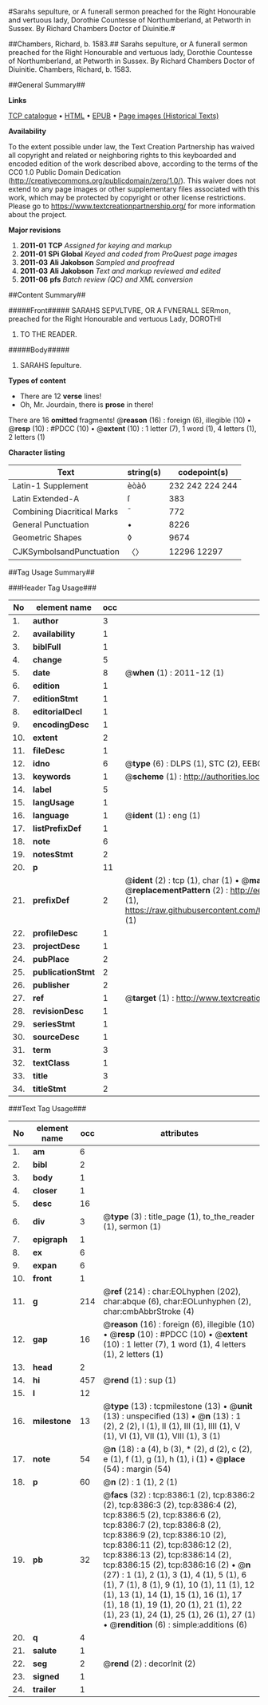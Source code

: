 #Sarahs sepulture, or A funerall sermon preached for the Right Honourable and vertuous lady, Dorothie Countesse of Northumberland, at Petworth in Sussex. By Richard Chambers Doctor of Diuinitie.#

##Chambers, Richard, b. 1583.##
Sarahs sepulture, or A funerall sermon preached for the Right Honourable and vertuous lady, Dorothie Countesse of Northumberland, at Petworth in Sussex. By Richard Chambers Doctor of Diuinitie.
Chambers, Richard, b. 1583.

##General Summary##

**Links**

[TCP catalogue](http://www.ota.ox.ac.uk/tcp/)  • 
[HTML](http://tei.it.ox.ac.uk/tcp/Texts-HTML/free/A18/A18385.html)  • 
[EPUB](http://tei.it.ox.ac.uk/tcp/Texts-EPUB/free/A18/A18385.epub) • 
[Page images (Historical Texts)](https://historicaltexts.jisc.ac.uk/eebo-99843640e)

**Availability**

To the extent possible under law, the Text Creation Partnership has waived all copyright and related or neighboring rights to this keyboarded and encoded edition of the work described above, according to the terms of the CC0 1.0 Public Domain Dedication (http://creativecommons.org/publicdomain/zero/1.0/). This waiver does not extend to any page images or other supplementary files associated with this work, which may be protected by copyright or other license restrictions. Please go to https://www.textcreationpartnership.org/ for more information about the project.

**Major revisions**

1. __2011-01__ __TCP__ *Assigned for keying and markup*
1. __2011-01__ __SPi Global__ *Keyed and coded from ProQuest page images*
1. __2011-03__ __Ali Jakobson__ *Sampled and proofread*
1. __2011-03__ __Ali Jakobson__ *Text and markup reviewed and edited*
1. __2011-06__ __pfs__ *Batch review (QC) and XML conversion*

##Content Summary##

#####Front#####
SARAHS SEPVLTVRE, OR A FVNERALL SERmon, preached for the Right Honourable and vertuous Lady, DOROTHI
1. TO THE READER.

#####Body#####

1. SARAHS ſepulture.

**Types of content**

  * There are 12 **verse** lines!
  * Oh, Mr. Jourdain, there is **prose** in there!

There are 16 **omitted** fragments! 
 @__reason__ (16) : foreign (6), illegible (10)  •  @__resp__ (10) : #PDCC (10)  •  @__extent__ (10) : 1 letter (7), 1 word (1), 4 letters (1), 2 letters (1)

**Character listing**


|Text|string(s)|codepoint(s)|
|---|---|---|
|Latin-1 Supplement|èòàô|232 242 224 244|
|Latin Extended-A|ſ|383|
|Combining             Diacritical Marks|̄|772|
|General Punctuation|•|8226|
|Geometric Shapes|◊|9674|
|CJKSymbolsandPunctuation|〈〉|12296 12297|

##Tag Usage Summary##

###Header Tag Usage###

|No|element name|occ|attributes|
|---|---|---|---|
|1.|__author__|3||
|2.|__availability__|1||
|3.|__biblFull__|1||
|4.|__change__|5||
|5.|__date__|8| @__when__ (1) : 2011-12 (1)|
|6.|__edition__|1||
|7.|__editionStmt__|1||
|8.|__editorialDecl__|1||
|9.|__encodingDesc__|1||
|10.|__extent__|2||
|11.|__fileDesc__|1||
|12.|__idno__|6| @__type__ (6) : DLPS (1), STC (2), EEBO-CITATION (1), PROQUEST (1), VID (1)|
|13.|__keywords__|1| @__scheme__ (1) : http://authorities.loc.gov/ (1)|
|14.|__label__|5||
|15.|__langUsage__|1||
|16.|__language__|1| @__ident__ (1) : eng (1)|
|17.|__listPrefixDef__|1||
|18.|__note__|6||
|19.|__notesStmt__|2||
|20.|__p__|11||
|21.|__prefixDef__|2| @__ident__ (2) : tcp (1), char (1)  •  @__matchPattern__ (2) : ([0-9\-]+):([0-9IVX]+) (1), (.+) (1)  •  @__replacementPattern__ (2) : http://eebo.chadwyck.com/downloadtiff?vid=$1&page=$2 (1), https://raw.githubusercontent.com/textcreationpartnership/Texts/master/tcpchars.xml#$1 (1)|
|22.|__profileDesc__|1||
|23.|__projectDesc__|1||
|24.|__pubPlace__|2||
|25.|__publicationStmt__|2||
|26.|__publisher__|2||
|27.|__ref__|1| @__target__ (1) : http://www.textcreationpartnership.org/docs/. (1)|
|28.|__revisionDesc__|1||
|29.|__seriesStmt__|1||
|30.|__sourceDesc__|1||
|31.|__term__|3||
|32.|__textClass__|1||
|33.|__title__|3||
|34.|__titleStmt__|2||


###Text Tag Usage###

|No|element name|occ|attributes|
|---|---|---|---|
|1.|__am__|6||
|2.|__bibl__|2||
|3.|__body__|1||
|4.|__closer__|1||
|5.|__desc__|16||
|6.|__div__|3| @__type__ (3) : title_page (1), to_the_reader (1), sermon (1)|
|7.|__epigraph__|1||
|8.|__ex__|6||
|9.|__expan__|6||
|10.|__front__|1||
|11.|__g__|214| @__ref__ (214) : char:EOLhyphen (202), char:abque (6), char:EOLunhyphen (2), char:cmbAbbrStroke (4)|
|12.|__gap__|16| @__reason__ (16) : foreign (6), illegible (10)  •  @__resp__ (10) : #PDCC (10)  •  @__extent__ (10) : 1 letter (7), 1 word (1), 4 letters (1), 2 letters (1)|
|13.|__head__|2||
|14.|__hi__|457| @__rend__ (1) : sup (1)|
|15.|__l__|12||
|16.|__milestone__|13| @__type__ (13) : tcpmilestone (13)  •  @__unit__ (13) : unspecified (13)  •  @__n__ (13) : 1 (2), 2 (2), I (1), II (1), III (1), IIII (1), V (1), VI (1), VII (1), VIII (1), 3 (1)|
|17.|__note__|54| @__n__ (18) : a (4), b (3), * (2), d (2), c (2), e (1), f (1), g (1), h (1), i (1)  •  @__place__ (54) : margin (54)|
|18.|__p__|60| @__n__ (2) : 1 (1), 2 (1)|
|19.|__pb__|32| @__facs__ (32) : tcp:8386:1 (2), tcp:8386:2 (2), tcp:8386:3 (2), tcp:8386:4 (2), tcp:8386:5 (2), tcp:8386:6 (2), tcp:8386:7 (2), tcp:8386:8 (2), tcp:8386:9 (2), tcp:8386:10 (2), tcp:8386:11 (2), tcp:8386:12 (2), tcp:8386:13 (2), tcp:8386:14 (2), tcp:8386:15 (2), tcp:8386:16 (2)  •  @__n__ (27) : 1 (1), 2 (1), 3 (1), 4 (1), 5 (1), 6 (1), 7 (1), 8 (1), 9 (1), 10 (1), 11 (1), 12 (1), 13 (1), 14 (1), 15 (1), 16 (1), 17 (1), 18 (1), 19 (1), 20 (1), 21 (1), 22 (1), 23 (1), 24 (1), 25 (1), 26 (1), 27 (1)  •  @__rendition__ (6) : simple:additions (6)|
|20.|__q__|4||
|21.|__salute__|1||
|22.|__seg__|2| @__rend__ (2) : decorInit (2)|
|23.|__signed__|1||
|24.|__trailer__|1||
